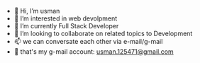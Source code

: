 - 👋 Hi, I’m usman
- 👀 I’m interested in web devolpment
- 🌱 I’m currently Full Stack Developer
- 💞️ I’m looking to collaborate on related topics to Development
- 📫 we can conversate each other via e-mail/g-mail 
- 💌  that's my g-mail account: usman.125471@gmail.com

<!---
usman125471/usman125471 is a ✨ special ✨ repository because its `README.md` (this file) appears on your GitHub profile.
You can click the Preview link to take a look at your changes.
--->
